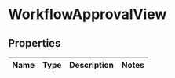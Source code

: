 # WorkflowApprovalView

## Properties
Name | Type | Description | Notes
------------ | ------------- | ------------- | -------------
